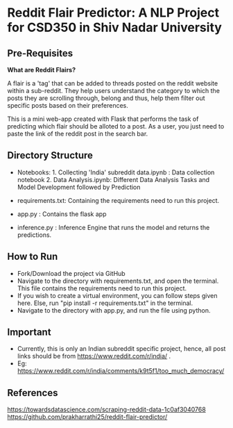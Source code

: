 # Reddit Flair Predictor: A NLP Project for CSD350 in Shiv Nadar University

## Pre-Requisites

**What are Reddit Flairs?**

A flair is a 'tag' that can be added to threads posted on the reddit website within a sub-reddit. They help users understand the category to which the posts they are scrolling through, belong and thus, help them filter out specific posts based on their preferences.

This is a mini web-app created with Flask that performs the task of predicting which flair should be alloted to a post. As a user, you just need to paste the link of the reddit post in the search bar. 

## Directory Structure 
 
* Notebooks:  1. Collecting 'India' subreddit data.ipynb : Data collection notebook
              2. Data Analysis.ipynb: Different Data Analysis Tasks and Model Development followed by Prediction
              
* requirements.txt: Containing the requirements need to run this project. 
* app.py : Contains the flask app
* inference.py : Inference Engine that runs the model and returns the predictions. 

## How to Run
 
* Fork/Download the project via GitHub              
* Navigate to the directory with requirements.txt, and open the terminal. This file contains the requirements need to run this project. 
* If you wish to create a virtual environment, you can follow steps given here. Else, run "pip install -r requirements.txt" in the terminal.
* Navigate to the directory with app.py, and run the file using python.

## Important
 
* Currently, this is only an Indian subreddit specific project, hence, all post links should be from https://www.reddit.com/r/india/ .
* Eg: https://www.reddit.com/r/india/comments/k9t5f1/too_much_democracy/ 

## References

https://towardsdatascience.com/scraping-reddit-data-1c0af3040768
https://github.com/prakharrathi25/reddit-flair-predictor/

